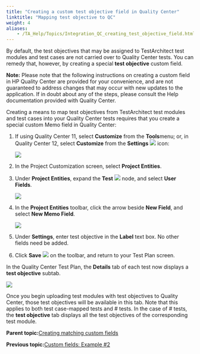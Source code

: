 ```yaml
--- 
title: "Creating a custom test objective field in Quality Center"
linktitle: "Mapping test objective to QC"
weight: 4
aliases: 
    - /TA_Help/Topics/Integration_QC_creating_test_objective_field.html
---
```


By default, the test objectives that may be assigned to TestArchitect test modules and test cases are not carried over to Quality Center tests. You can remedy that, however, by creating a special **test objective** custom field.

**Note:** Please note that the following instructions on creating a custom field in HP Quality Center are provided for your convenience, and are not guaranteed to address changes that may occur with new updates to the application. If in doubt about any of the steps, please consult the Help documentation provided with Quality Center.

Creating a means to map test objectives from TestArchitect test modules and test cases into your Quality Center tests requires that you create a special custom Memo field in Quality Center:

1.  If using Quality Center 11, select **Customize** from the **Tools**menu; or, in Quality Center 12, select **Customize** from the **Settings** ![](/images//Images/icn.QC_settings.png) icon:

    ![](/images//Images/QC_custom_field.rev_1.png)

2.  In the Project Customization screen, select **Project Entities**.

3.  Under **Project Entities**, expand the **Test** ![](/images//Images/icn_QC_test.png) node, and select **User Fields**.

    ![](/images//Images/QC_Project_entity.02.png)

4.  In the **Project Entities** toolbar, click the arrow beside **New Field**, and select **New Memo Field**.

    ![](/images//Images/QC_Project_entity.02a.png)

5.  Under **Settings**, enter test objective in the **Label** text box. No other fields need be added.

6.  Click **Save** ![](/images//Images/QC_save_button.png) on the toolbar, and return to your Test Plan screen.


In the Quality Center Test Plan, the **Details** tab of each test now displays a **test objective** subtab.

![](/images//Images/QC.test_objective.field.png)

Once you begin uploading test modules with test objectives to Quality Center, those test objectives will be available in this tab. Note that this applies to both test case-mapped tests and \# tests. In the case of \# tests, the **test objective** tab displays all the test objectives of the corresponding test module.

**Parent topic:**[Creating matching custom fields](/TA_Help/Topics/Integration_QC_creating_mapping_custom_field.html)

**Previous topic:**[Custom fields: Example \#2](/TA_Help/Topics/Integration_QC_creating_custom_field_ex_2.html)

